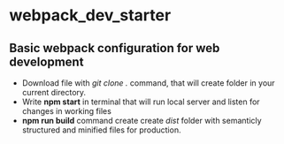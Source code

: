# webpack_dev_starter
## Basic webpack configuration for web development
- Download file with *git clone .* command, that will create folder in your current directory.
- Write **npm start** in terminal that will run local server and listen for changes in working files
- **npm run build** command create create *dist* folder with semanticly structured and minified files for production.
